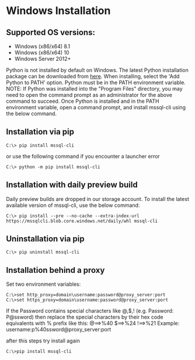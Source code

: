 # Windows Installation

## Supported OS versions:
* Windows (x86/x64) 8.1 
* Windows (x86/x64) 10 
* Windows Server 2012+

Python is not installed by default on Windows.  The latest Python installation package can be downloaded from [here](https://www.python.org/downloads/).  When installing, select the 'Add Python to PATH' option.  Python must be in the PATH environment variable.
NOTE: If Python was installed into the "Program Files" directory, you may need to open the command prompt as an administrator for the above command to succeed.
Once Python is installed and in the PATH environment variable, open a command prompt, and install mssql-cli using the below command.  

## Installation via pip
```shell
C:\> pip install mssql-cli
```
or use the following command if you encounter a launcher error
```shell
C:\> python -m pip install mssql-cli
```

## Installation with daily preview build
Daily preview builds are dropped in our storage account. To install the latest available version of mssql-cli, use the below command:
```shell
C:\> pip install --pre --no-cache --extra-index-url https://mssqlcli.blob.core.windows.net/daily/whl mssql-cli
```

## Uninstallation via pip
```shell
C:\> pip uninstall mssql-cli
```

## Installation behind a proxy
Set two environment variables:
```shell
C:\>set http_proxy=domain\username:password@proxy_server:port
C:\>set https_proxy=domain\username:password@proxy_server:port
```
If the Password contains special characters like @,$,! (e.g. Password: P@ssword) then replace the special characters by their hex code equivalents with % prefix like this:
@==>%40
$==>%24
!==>%21
Example: username:p%40ssword@proxy_server:port

after this steps try install again

```shell
C:\>pip install mssql-cli
```
